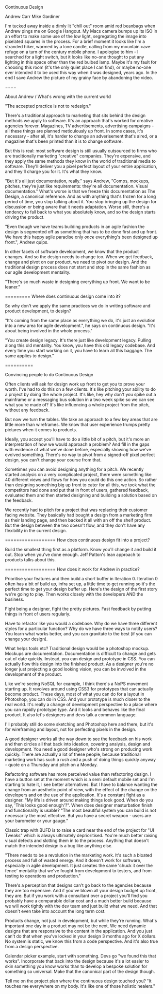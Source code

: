 Continuous Design

Andrew Carr
Mike Gardiner

I'm tucked away inside a dimly lit "chill out" room amid red beanbags when Andrew pings me on Google Hangout. My Macs camera bumps up its ISO in an effort to make some use of the low light, segregating the image into pixelated squares in the process. For a brief moment it looks like I'm a stranded hiker, warmed by a lone candle, calling from my mountain cave refuge on a turn of the century mobile phone. I apologise to him - I searched for a light switch, but it looks like no-one thought to put any lighting in this space other than the red bulbed lamp. Maybe it's my fault for choosing this room (it's the only quiet place I can find), or maybe no-one ever intended it to be used this way when it was designed, years ago. In the end I save Andrew the picture of my grainy face by abandoning the video.

====

About Andrew / What's wrong with the current world

"The accepted practice is not to redesign."

There's a traditional approach to marketing that sits behind the design methods we apply to software. It's an approach that's worked for creative agencies forever. Magazines, TV advertisements, advertising campaigns - all these things are planned meticulously up front. In some cases, it's necessary - after all, it's harder to change an adverisement that's aired, or a magazine that's been printed than it is to change software.

But this is real: most software design is still usually outsourced to firms who are traditionally marketing "creative" companies. They're expensive, and they apply the same methods they know in the world of traditional media to software. They'll deliver you a pixel perfect layout of your entire application, and they'll charge you for it. It's what they know.

"But it's all just documentation, really." says Andrew, "Comps, mockups, pitches, they're just like requirements: they're all documentation. Visual documentation." What's worse is that we freeze this documentation as The Design, a canonical reference. And as with anything that's frozen for a long period of time, you stop talking about it. You stop bringing up the design for discussion or being aware that it needs adaptation. Worse still, there's a tendency to fall back to what you absolutely know, and so the design starts driving the product.

"Even though we have teams building products in an agile fashion the design is segmented off as something that has to be done first and up front. We have this happy agile paradise only *once* everything's been designed up front.", Andrew quips.

In other facets of software development, we know that the product changes. And so the design needs to change too. When we get feedback, change and pivot on our product, we need to pivot our design. And the traditional design process does not start and stop in the same fashion as our agile development mentality.

"There's so much waste in designing everything up front. We want to be leaner."

=========
Where does continuous design come into it?

So why don't we apply the same practices we do in writing software and product development, to design?

"It's coming from the same place as everything we do, it's just an evolution into a new area for agile development.", he says on continuous design. "It's about being involved in the whole process."

"You create design legacy. It's there just like development legacy. Pulling along this old mentality. You know, you have this old legacy codebase. And every time you start working on it, you have to learn all this baggage. The same applies to design."

==========


Convincing people to do Continuous Design

Often clients will ask for design work up front to get you to prove your worth. I've had to do this on a few clients. It's like pitching your ability to do a project by doing the whole project. It's like, hey why don't you spike out a mainframe or a messaging bus solution in a two week spike so we can see what you're made of? It's like influencing a whole project from the pitch, without any feedback.


But now we turn the tables. We take an approach to a few key areas that are little more than wireframes. We know that user experience trumps pretty pictures when it comes to products.

Ideally, you accept you'll have to do a little bit of a pitch, but it's more an interpretation of how we would approach a problem? And fill in the gaps with evidence of what we've done before, especially showing how we've evolved something. There's no way to pivot from a signed-off pixel perfect design, you can't change your course from that.

Sometimes you can avoid designing anything for a pitch. We recently started analysis on a very complicated project, there were something like 40 different views and flows for how you could do this one action. So rather than designing something big up front to cater for all this, we took what the competitors had done and put that in front of users, gathered feedback, evaluated them and then started designing and building a solution based on the feedback.

We recently had to pitch for a project that was replacing their customer facing website. They basically had bought a design from a marketing firm as their landing page, and then backed it all with an off the shelf product. But the design between the two doesn't flow, and they don't have any flexibility in the current design.




==================
How does continuous design fit into a project?

Build the smallest thing first as a platform. Know you'll change it and build it out. Stop when you've done enough. Jeff Patton's lean approach to products talks about this. 



==================
How does it work for Andrew in practice?

Prioritise your features and then build a short buffer in Iteration 0. Iteration 0 often has a bit of build up, infra set up, a little time to get running so it's the perfect time to get your design buffer up. Here's the design of the first story we're going to play. Then works closely with the developers AND the business.

Fight being a designer, fight the pretty pictures.
Fast feedback by putting things in front of users regularly.

Have to refactor like you would a codebase. Why do we have three different styles for a particular function? Why do we have three ways to notify users? You learn what works better, and you can gravitate to the best (if you can change your design).

What helps tools etc?
Traditional design would be a photoshop mockup. Mockups are documentation. Documentation is difficult to change and gets out of date quickly. Instead, you can design and prototype in CSS. You can actually flow this design into the finished product. As a designer you're no longer just projecting a good looking vision, you can be involved in the development of the product.

Like we're seeing NoSQL for example, I think there's a NoPS movement starting up. It revolves around using CSS3 for prototypes that can actually become product. These days, most of what you can do for a layout in Photoshop, you can do in CSS. And your prototype is much closer to the real world. It's really a change of development perspective to a place where you can rapidly prototype type. And it looks and behaves like the final product. It also let's designers and devs talk a common language.

I'll probably still do some sketching and Photoshop here and there, but it's for wireframing and layout, not for perfecting pixels in the design.

A good designer works all the way down to see the feedback on his work and then circles all that back into ideation, covering analysis, design and development. You need a good designer who's strong on producing work quickly. There are actually a lot of these people, because traditional marketing work has such a rush and a push of doing things quickly anyway - quote on a Thursday and pitch on a Monday.


Refactoring software has more perceived value than refactoring design. I have a button set at the moment which is a semi default mobile set and I'm starting to hate it, I see better alternatives. But I have to balance wanting the change from an aesthetic point of view, with the effect of the change on the developers and on the use of the application. It's a constant fight as a designer. "My life is driven around making things look good. When do you say, 'This looks good enough'?". When does designer masturbation finish and functionality is usable? "The most beautiful system you can build is not necessarily the most effective. But you have a secret weapon - users are your barometer or your gauge."

Classic trap with BUFD is to raise a card near the end of the project for "UI Tweaks" which is always ultimately deprioritised. You're much better raising visual defects and slotting them in to the process. Anything that doesn't match the intended design is a bug like anything else. 

"There needs to be a revolution in the marketing work. It's such a bloated process and full of wasted energy. And it doesn't work for software, especially in agile development. It just creates the same 'chuck it over the fence' mentality that we've fought from development to testers, and from testing to operations and production."

There's a perception that designs can't go back to the agencies because they are too expensive. And if you've blown all your design budget up front, they are. But if you work with a consultant over a project you'll find you probably have a comparable dollar cost and a much better build because we will work tightly with the dev team and just build what we need. And that doesn't even take into account the long term cost.

Products change, not just in development, but while they're running. What's important one day in a product may not be the next. We need dynamic designs that are responsive to the content in the application. And you just can't do that when you've locked in your design 3 months ago for X dollars. No system is static, we know this from a code perspective. And it's also true from a design perspective.

Calendar picker example, start with something. Devs go "we found this that works". Incorporate that back into the design because it's a lot easier to skin something you know works than to develop a bespoke solution for something so universal. Make that the canonical part of the design though.



Tell me on the project plan where the continuous design touched you? "It touches me everywhere on my body. It's like one of those holistic healers."